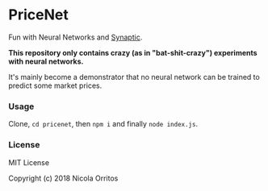 
PriceNet
========

Fun with Neural Networks and [Synaptic](http://caza.la/synaptic).

**This repository only contains crazy (as in "bat-shit-crazy") experiments with neural networks.**

It's mainly become a demonstrator that no neural network can be trained to predict some market prices.


### Usage

Clone, `cd pricenet`, then `npm i` and finally `node index.js`.


### License

MIT License

Copyright (c) 2018 Nicola Orritos
